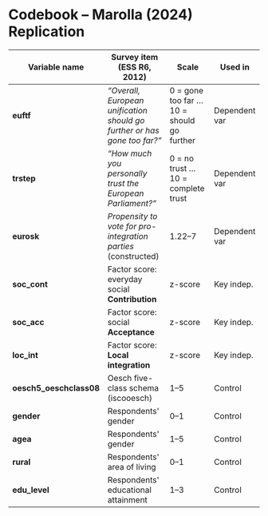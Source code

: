 # Codebook – Marolla (2024) Replication

| Variable name | Survey item (ESS R6, 2012) | Scale | Used in |
|---------------|----------------------------|--------|---------|
| **euftf** | *“Overall, European unification should go further or has gone too far?”* | 0 = gone too far … 10 = should go further | Dependent var |
| **trstep** | *“How much you personally trust the European Parliament?”* | 0 = no trust … 10 = complete trust | Dependent var |
| **eurosk** | *Propensity to vote for pro-integration parties* (constructed) | 1.22–7 | Dependent var |
| **soc_cont** | Factor score: everyday social **Contribution** | z-score | Key indep. |
| **soc_acc** | Factor score: social **Acceptance** | z-score | Key indep. |
| **loc_int** | Factor score: **Local integration** | z-score | Key indep. |
| **oesch5_oeschclass08** | Oesch five-class schema (iscooesch) | 1–5 | Control |
| **gender** | Respondents' gender | 0–1 | Control |
| **agea** | Respondents' gender | 1–5 | Control |
| **rural** | Respondents' area of living | 0–1 | Control |
| **edu_level** | Respondents' educational attainment | 1–3 | Control |


